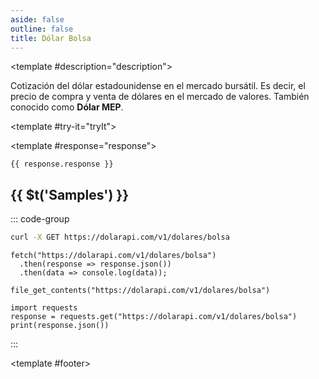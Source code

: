 ```yaml
---
aside: false
outline: false
title: Dólar Bolsa
---
```


<script setup>
import { setRegionForSidebar } from '../../.vitepress/sidebar/sidebar.utils.js'

setRegionForSidebar('ar')
</script>

<OAOperation operationId="get-dolar-bolsa" :hide-default-footer="false">

<template #description="description">

<PathEndpoint :method="description.method" :path="description.path" :baseUrl="description.baseUrl" />

Cotización del dólar estadounidense en el mercado bursátil. Es decir, el precio de compra y venta de dólares en el mercado de valores. También conocido como **Dólar MEP**.

</template>

<template #try-it="tryIt">

<TryItButton :operation-id="tryIt.operationId" :method="tryIt.method" hide-endpoint>

<template #response="response">

```json-vue
{{ response.response }}
```

</template>

</TryItButton>

## {{ $t('Samples') }}

::: code-group

```bash [cURL] 
curl -X GET https://dolarapi.com/v1/dolares/bolsa
```

```js-vue [JavaScript]
fetch("https://dolarapi.com/v1/dolares/bolsa")
  .then(response => response.json())
  .then(data => console.log(data));
```

```php-vue [PHP]
file_get_contents("https://dolarapi.com/v1/dolares/bolsa")
```

```python-vue [Python]
import requests
response = requests.get("https://dolarapi.com/v1/dolares/bolsa")
print(response.json())
```

:::

</template>

<template #footer>

<OAFooter />

<!--@include: ./parts/get-dolar-bolsa-footer.md -->

</template>

</OAOperation>
